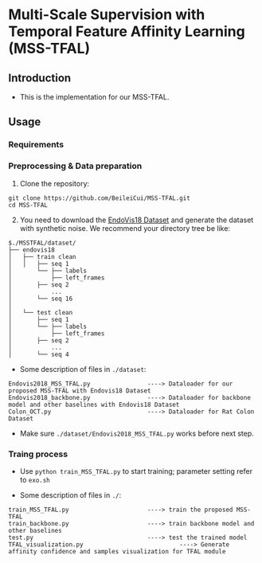 # Multi-Scale Supervision with Temporal Feature Affinity Learning (MSS-TFAL)

## Introduction
* This is the implementation for our MSS-TFAL.

## Usage

### Requirements

### Preprocessing & Data preparation

1. Clone the repository:

```
git clone https://github.com/BeileiCui/MSS-TFAL.git
cd MSS-TFAL
```

2. You need to download the [EndoVis18 Dataset](https://endovissub2018-roboticscenesegmentation.grand-challenge.org/Home/) and generate the dataset with synthetic noise. We recommend your directory tree be like:
```
$./MSSTFAL/dataset/
├── endovis18
│   ├── train clean
│   │   ├── seq 1
│       └── ├── labels
│           ├── left_frames
│       ├── seq 2
│           ...
│       └── seq 16
│
│   └── test clean
│       ├── seq 1
│       └── ├── labels
│           ├── left_frames
│       ├── seq 2
│           ...
│       └── seq 4
```

* Some description of files in ```./dataset```:

```
Endovis2018_MSS_TFAL.py                ----> Dataloader for our proposed MSS-TFAL with Endovis18 Dataset
Endovis2018_backbone.py                ----> Dataloader for backbone model and other baselines with Endovis18 Dataset
Colon_OCT.py                           ----> Dataloader for Rat Colon Dataset
```
* Make sure ```./dataset/Endovis2018_MSS_TFAL.py``` works before next step. 

### Traing process
* Use ```python train_MSS_TFAL.py``` to start training; parameter setting refer to ```exo.sh```

* Some description of files in ```./```:

```
train_MSS_TFAL.py                      ----> train the proposed MSS-TFAL
train_backbone.py                      ----> train backbone model and other baselines
test.py                                ----> test the trained model
TFAL_visualization.py                           ----> Generate affinity confidence and samples visualization for TFAL module
```
